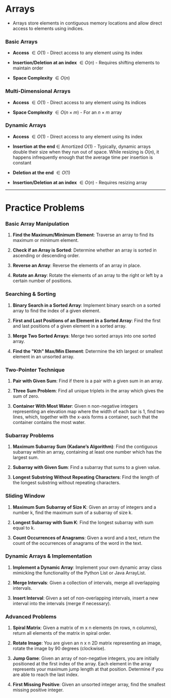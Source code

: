 # Arrays

* Arrays store elements in contiguous memory locations and allow direct access to elements using indices. 

### Basic Arrays

* **Access** $∈ Ο(1)$ - Direct access to any element using its index

* **Insertion/Deletion at an index** $∈ Ο(n)$ - Requires shifting elements to maintain order

* **Space Complexity** $∈ Ο(n)$ 

### Multi-Dimensional Arrays

* **Access** $∈ Ο(1)$ - Direct access to any element using its indices

* **Space Complexity** $∈ Ο(n×m)$ - For an $n×m$ array

### Dynamic Arrays

* **Access** $∈ Ο(1)$ - Direct access to any element using its index

* **Insertion at the end** $∈$ Amortized $Ο(1)$ - Typically, dynamic arrays double their size when they run out of space. While resizing is $Ο(n)$, it happens infrequently enough that the average time per insertion is constant

* **Deletion at the end** $∈ Ο(1)$

* **Insertion/Deletion at an index** $∈ Ο(n)$ - Requires resizing array

---

# Practice Problems


### Basic Array Manipulation

1. **Find the Maximum/Minimum Element**: Traverse an array to find its maximum or minimum element.

2. **Check if an Array is Sorted**: Determine whether an array is sorted in ascending or descending order.

3. **Reverse an Array**: Reverse the elements of an array in place.

4. **Rotate an Array**: Rotate the elements of an array to the right or left by a certain number of positions.

### Searching & Sorting

1. **Binary Search in a Sorted Array**: Implement binary search on a sorted array to find the index of a given element.

2. **First and Last Positions of an Element in a Sorted Array**: Find the first and last positions of a given element in a sorted array.

3. **Merge Two Sorted Arrays**: Merge two sorted arrays into one sorted array.

4. **Find the "Kth" Max/Min Element**: Determine the kth largest or smallest element in an unsorted array.

### Two-Pointer Technique

1. **Pair with Given Sum**: Find if there is a pair with a given sum in an array.

2. **Three Sum Problem**: Find all unique triplets in the array which gives the sum of zero.

3. **Container With Most Water**: Given n non-negative integers representing an elevation map where the width of each bar is 1, find two lines, which, together with the x-axis forms a container, such that the container contains the most water.

### Subarray Problems

1. **Maximum Subarray Sum (Kadane’s Algorithm)**: Find the contiguous subarray within an array, containing at least one number which has the largest sum.

2. **Subarray with Given Sum**: Find a subarray that sums to a given value.

3. **Longest Substring Without Repeating Characters**: Find the length of the longest substring without repeating characters.

### Sliding Window

1. **Maximum Sum Subarray of Size K**: Given an array of integers and a number k, find the maximum sum of a subarray of size k.

2. **Longest Subarray with Sum K**: Find the longest subarray with sum equal to k.

3. **Count Occurrences of Anagrams**: Given a word and a text, return the count of the occurrences of anagrams of the word in the text.

### Dynamic Arrays & Implementation

1. **Implement a Dynamic Array**: Implement your own dynamic array class mimicking the functionality of the Python List or Java ArrayList.

2. **Merge Intervals**: Given a collection of intervals, merge all overlapping intervals.

3. **Insert Interval**: Given a set of non-overlapping intervals, insert a new interval into the intervals (merge if necessary).

### Advanced Problems

1. **Spiral Matrix**: Given a matrix of m x n elements (m rows, n columns), return all elements of the matrix in spiral order.

2. **Rotate Image**: You are given an n x n 2D matrix representing an image, rotate the image by 90 degrees (clockwise).

3. **Jump Game**: Given an array of non-negative integers, you are initially positioned at the first index of the array. Each element in the array represents your maximum jump length at that position. Determine if you are able to reach the last index.

4. **First Missing Positive**: Given an unsorted integer array, find the smallest missing positive integer.